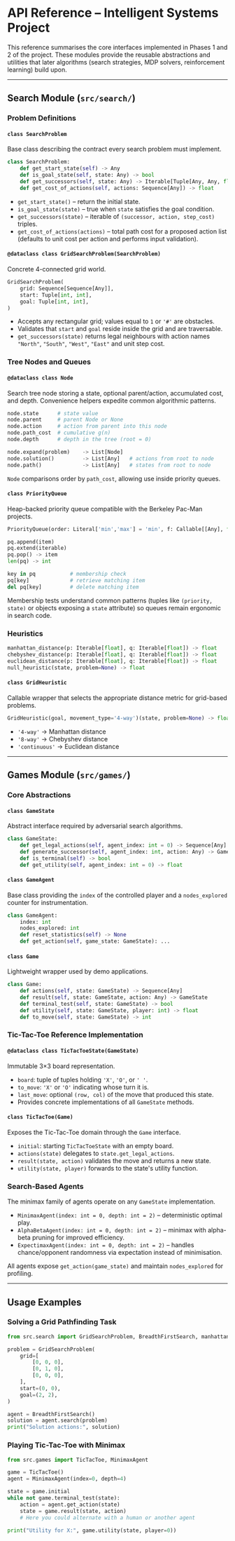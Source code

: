 # API Reference – Intelligent Systems Project

This reference summarises the core interfaces implemented in Phases 1 and 2 of
the project.  These modules provide the reusable abstractions and utilities that
later algorithms (search strategies, MDP solvers, reinforcement learning) build
upon.

---

## Search Module (`src/search/`)

### Problem Definitions

#### `class SearchProblem`
Base class describing the contract every search problem must implement.

```python
class SearchProblem:
    def get_start_state(self) -> Any
    def is_goal_state(self, state: Any) -> bool
    def get_successors(self, state: Any) -> Iterable[Tuple[Any, Any, float]]
    def get_cost_of_actions(self, actions: Sequence[Any]) -> float
```

* `get_start_state()` – return the initial state.
* `is_goal_state(state)` – true when `state` satisfies the goal condition.
* `get_successors(state)` – iterable of `(successor, action, step_cost)` triples.
* `get_cost_of_actions(actions)` – total path cost for a proposed action list
  (defaults to unit cost per action and performs input validation).

#### `@dataclass class GridSearchProblem(SearchProblem)`
Concrete 4-connected grid world.

```python
GridSearchProblem(
    grid: Sequence[Sequence[Any]],
    start: Tuple[int, int],
    goal: Tuple[int, int],
)
```

* Accepts any rectangular grid; values equal to `1` or `'#'` are obstacles.
* Validates that `start` and `goal` reside inside the grid and are traversable.
* `get_successors(state)` returns legal neighbours with action names
  `"North"`, `"South"`, `"West"`, `"East"` and unit step cost.

### Tree Nodes and Queues

#### `@dataclass class Node`
Search tree node storing a state, optional parent/action, accumulated cost, and
depth.  Convenience helpers expedite common algorithmic patterns.

```python
node.state      # state value
node.parent     # parent Node or None
node.action     # action from parent into this node
node.path_cost  # cumulative g(n)
node.depth      # depth in the tree (root = 0)

node.expand(problem)    -> List[Node]
node.solution()         -> List[Any]   # actions from root to node
node.path()             -> List[Any]   # states from root to node
```

`Node` comparisons order by `path_cost`, allowing use inside priority queues.

#### `class PriorityQueue`
Heap-backed priority queue compatible with the Berkeley Pac-Man projects.

```python
PriorityQueue(order: Literal['min','max'] = 'min', f: Callable[[Any], float] = lambda x: x)

pq.append(item)
pq.extend(iterable)
pq.pop() -> item
len(pq) -> int

key in pq           # membership check
pq[key]             # retrieve matching item
del pq[key]         # delete matching item
```

Membership tests understand common patterns (tuples like `(priority, state)` or
objects exposing a `state` attribute) so queues remain ergonomic in search code.

### Heuristics

```python
manhattan_distance(p: Iterable[float], q: Iterable[float]) -> float
chebyshev_distance(p: Iterable[float], q: Iterable[float]) -> float
euclidean_distance(p: Iterable[float], q: Iterable[float]) -> float
null_heuristic(state, problem=None) -> float
```

#### `class GridHeuristic`
Callable wrapper that selects the appropriate distance metric for grid-based
problems.

```python
GridHeuristic(goal, movement_type='4-way')(state, problem=None) -> float
```

* `'4-way'` → Manhattan distance
* `'8-way'` → Chebyshev distance
* `'continuous'` → Euclidean distance

---

## Games Module (`src/games/`)

### Core Abstractions

#### `class GameState`
Abstract interface required by adversarial search algorithms.

```python
class GameState:
    def get_legal_actions(self, agent_index: int = 0) -> Sequence[Any]
    def generate_successor(self, agent_index: int, action: Any) -> GameState
    def is_terminal(self) -> bool
    def get_utility(self, agent_index: int = 0) -> float
```

#### `class GameAgent`
Base class providing the `index` of the controlled player and a
`nodes_explored` counter for instrumentation.

```python
class GameAgent:
    index: int
    nodes_explored: int
    def reset_statistics(self) -> None
    def get_action(self, game_state: GameState): ...
```

#### `class Game`
Lightweight wrapper used by demo applications.

```python
class Game:
    def actions(self, state: GameState) -> Sequence[Any]
    def result(self, state: GameState, action: Any) -> GameState
    def terminal_test(self, state: GameState) -> bool
    def utility(self, state: GameState, player: int) -> float
    def to_move(self, state: GameState) -> int
```

### Tic-Tac-Toe Reference Implementation

#### `@dataclass class TicTacToeState(GameState)`
Immutable 3×3 board representation.

* `board`: tuple of tuples holding `'X'`, `'O'`, or `' '`.
* `to_move`: `'X'` or `'O'` indicating whose turn it is.
* `last_move`: optional `(row, col)` of the move that produced this state.
* Provides concrete implementations of all `GameState` methods.

#### `class TicTacToe(Game)`
Exposes the Tic-Tac-Toe domain through the `Game` interface.

* `initial`: starting `TicTacToeState` with an empty board.
* `actions(state)` delegates to `state.get_legal_actions`.
* `result(state, action)` validates the move and returns a new state.
* `utility(state, player)` forwards to the state's utility function.

### Search-Based Agents

The minimax family of agents operate on any `GameState` implementation.

* `MinimaxAgent(index: int = 0, depth: int = 2)` – deterministic optimal play.
* `AlphaBetaAgent(index: int = 0, depth: int = 2)` – minimax with alpha-beta
  pruning for improved efficiency.
* `ExpectimaxAgent(index: int = 0, depth: int = 2)` – handles chance/opponent
  randomness via expectation instead of minimisation.

All agents expose `get_action(game_state)` and maintain `nodes_explored` for
profiling.

---

## Usage Examples

### Solving a Grid Pathfinding Task
```python
from src.search import GridSearchProblem, BreadthFirstSearch, manhattan_distance

problem = GridSearchProblem(
    grid=[
        [0, 0, 0],
        [0, 1, 0],
        [0, 0, 0],
    ],
    start=(0, 0),
    goal=(2, 2),
)

agent = BreadthFirstSearch()
solution = agent.search(problem)
print("Solution actions:", solution)
```

### Playing Tic-Tac-Toe with Minimax
```python
from src.games import TicTacToe, MinimaxAgent

game = TicTacToe()
agent = MinimaxAgent(index=0, depth=4)

state = game.initial
while not game.terminal_test(state):
    action = agent.get_action(state)
    state = game.result(state, action)
    # Here you could alternate with a human or another agent

print("Utility for X:", game.utility(state, player=0))
```
